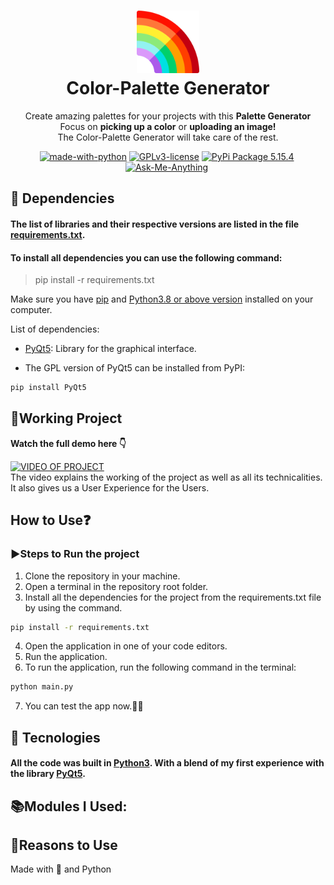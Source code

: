 <h1 align="center">
  <img src="./Images/rainbow.png" width="100px"/><br/>
   Color-Palette Generator
</h1>

<p align="center">Create amazing palettes for your projects with this <b>Palette Generator</b> <br> Focus on <b>picking up a color</b> or <b>uploading an image!</b> <br> The Color-Palette Generator will take care of the rest.</p>

<p align="center"><a href="https://www.python.org/" target="_blank"><img src="https://img.shields.io/badge/Made%20with-Python-yellow.svg" alt="made-with-python" /></a>&nbsp;<a href="http://perso.crans.org/besson/LICENSE.html" target="_blank"><img src="https://img.shields.io/badge/License-GPLv3-blue.svg" alt="GPLv3-license" /></a>&nbsp;<a href="https://pypi.org/project/PyQt5/" target="_blank"><img src="https://img.shields.io/badge/PyQt5-v5.15.4%20-brightgreen" alt="PyPi Package 5.15.4" /></a>&nbsp;<a href="https://github.com/KadariSadhvika903" target="_blank"><img src="https://img.shields.io/badge/Ask%20me-anything-1abc9c.svg" alt="Ask-Me-Anything" /></a>&nbsp;</p>


<!-- [![Generic badge](https://img.shields.io/badge/<SUBJECT>-<STATUS>-<COLOR>.svg)](https://shields.io/) -->

## 🔨 Dependencies
#### The list of libraries and their respective versions are listed in the file [requirements.txt](requirements.txt).
#### To install all dependencies you can use the following command:
> pip install -r requirements.txt

Make sure you have [pip](https://pypi.org/project/pip/) and [Python3.8 or above version](https://www.python.org/) installed on your computer.

List of dependencies:
- [PyQt5](https://pypi.org/project/PyQt5/): Library for the graphical interface.

- The GPL version of PyQt5 can be installed from PyPI:
```bash
pip install PyQt5
```

## :construction:Working Project

**Watch the full demo here :point_down:** 

[![VIDEO OF PROJECT](https://images.unsplash.com/photo-1502691876148-a84978e59af8?ixid=MnwxMjA3fDB8MHxwaG90by1wYWdlfHx8fGVufDB8fHx8&ixlib=rb-1.2.1&auto=format&fit=crop&w=350&q=80)](https://youtu.be/4T8Bq1fzFX0)  
The video explains the working of the project as well as all its technicalities. It also gives us a User Experience for the Users.

## How to Use:question:
<!-- To use the application one must have Python 3.8 or above version installed in their machine. -->

### :arrow_forward:Steps to Run the project
1. Clone the repository in your machine.
2. Open a terminal in the repository root folder.
3. Install all the dependencies for the project from the requirements.txt file by using the command. 
```bash
pip install -r requirements.txt
```
4. Open the application in one of your code editors.
5. Run the application.
6. To run the application, run the following command in the terminal:
```bash
python main.py
```
7. You can test the app now.:confetti_ball::tada:


## 🚀 Tecnologies
#### All the code was built in [Python3](https://www.python.org/). With a blend of my first experience with the library [PyQt5](https://pypi.org/project/PyQt5/).

## :books:Modules I Used:


## :bookmark_tabs:Reasons to Use




Made with 💙 and Python
